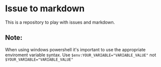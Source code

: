 # Issue to markdown

This is a repository to play with issues and markdown.

## Note:

When using windows powershell it's important to use the appropriate enviroment variable syntax. Use `$env:YOUR_VARIABLE="VARIABLE_VALUE"` not `$YOUR_VARIABLE="VARIABLE_VALUE"`
